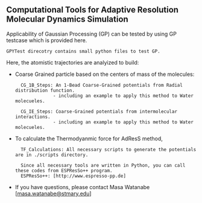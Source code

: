 ## Computational Tools for Adaptive Resolution Molecular Dynamics Simulation 

Applicability of Gaussian Processing (GP) can be tested by using GP testcase which is provided here.

	GPYTest direcotry contains small python files to test GP.

Here, the atomistic trajectories are analyized to build:

- Coarse Grained particle based on the centers of mass of the molecules:

		CG_1B_Steps: An 1-Bead Coarse-Grained potentials from Radial distribution function.
					- including an example to apply this method to Water molecueles.

		CG_IE_Steps: Coarse-Grained potentials from intermolecular interactions.
					- including an example to apply this method to Water molecueles.
					
- To calculate the Thermodyanmic force for AdResS method, 
		
		TF_Calculations: All necessary scripts to generate the potentials are in ./scripts directory.
		
		Since all necessary tools are written in Python, you can call these codes from ESPResSo++ program.
		ESPResSo++: [http://www.espresso-pp.de]

- If you have questions, please contact Masa Watanabe [masa.watanabe@stmary.edu]
